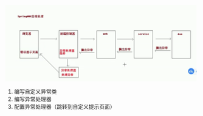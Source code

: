 ![image-20200321143642663](图片/image-20200321143642663.png)

1. 编写自定义异常类
2. 编写异常处理器
3. 配置异常处理器（跳转到自定义提示页面）